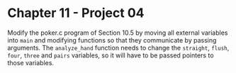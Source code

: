 # Chapter 11 - Project 04

Modify the poker.c program of Section 10.5 by moving all external variables into `main` and modifying functions so that they communicate by passing arguments. The `analyze_hand` function needs to change the `straight`, `flush`, `four`, `three` and `pairs` variables, so it will have to be passed pointers to those variables.  
